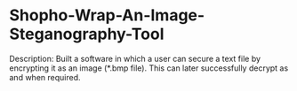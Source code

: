 # Shopho-Wrap-An-Image-Steganography-Tool
Description: Built a software in which a user can secure a text file by encrypting it as an image (*.bmp file). This can later successfully decrypt as and when required.
